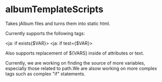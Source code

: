 albumTemplateScripts
====================

Takes jAlbum files and turns them into static html.

Currently supports the following <ja> tags:

\<ja: if exists{$VAR}>
\<ja: if test={$VAR}>

Also supports replacement of ${VARS} inside of attributes or text.

Currently, we are working on finding the source of more variables, especially those related to path.We are alsow working on more complex  tags such as complex "if" statements.
